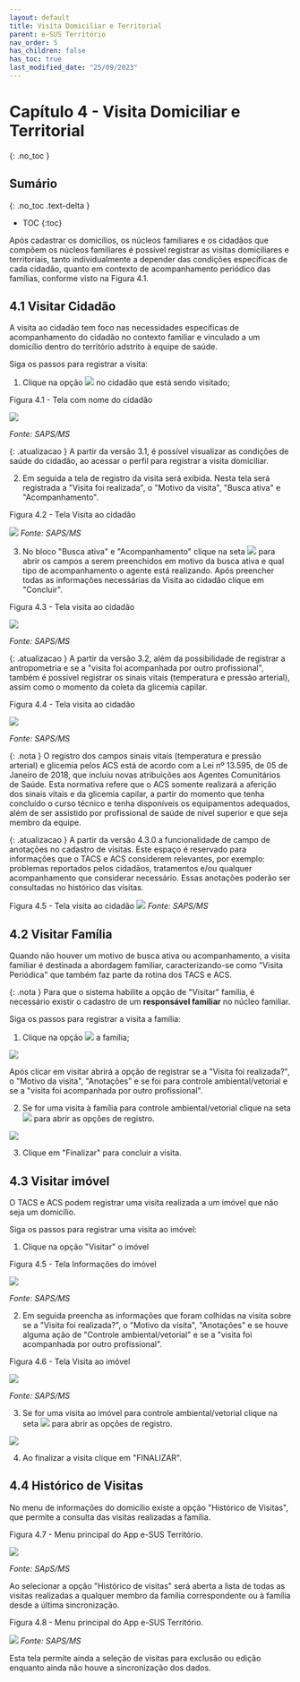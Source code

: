 ```yaml
---
layout: default
title: Visita Domiciliar e Territorial
parent: e-SUS Território
nav_order: 5
has_children: false
has_toc: true
last_modified_date: "25/09/2023"
---
```



# Capítulo 4 - Visita Domiciliar e Territorial
{: .no_toc }

## Sumário
{: .no_toc .text-delta }

- TOC
{:toc}

Após cadastrar os domicílios, os núcleos familiares e os cidadãos que compõem os núcleos familiares é possível registrar as visitas domiciliares e territoriais, tanto individualmente a depender das condições específicas de cada cidadão, quanto em contexto de acompanhamento periódico das famílias, conforme visto na Figura 4.1.

## 4.1 Visitar Cidadão

A visita ao cidadão tem foco nas necessidades específicas de acompanhamento do cidadão no contexto familiar e vinculado a um domicílio dentro do território adstrito à equipe de saúde.

Siga os passos para registrar a visita:

1.  Clique na opção ![](media/image95.png) no cidadão que está sendo visitado;

Figura 4.1 - Tela com nome do cidadão

![](media/image96.png)

*Fonte: SAPS/MS*

{: .atualizacao }
A partir da versão 3.1, é possível visualizar as condições de saúde do cidadão, ao acessar o perfil para registrar a visita domiciliar.

2.  Em seguida a tela de registro da visita será exibida. Nesta tela será registrada a "Visita foi realizada", o "Motivo da visita", "Busca ativa" e "Acompanhamento".

Figura 4.2 - Tela Visita ao cidadão

![](media/image98.png)
*Fonte: SAPS/MS*

3.  No bloco "Busca ativa" e "Acompanhamento" clique na seta ![](media/image99.png) para abrir os campos a serem preenchidos em motivo da busca ativa e qual tipo de acompanhamento o agente está realizando. Após preencher todas as informações necessárias da Visita ao cidadão clique em "Concluir".

Figura 4.3 - Tela visita ao cidadão

![](media/image100.png)

*Fonte: SAPS/MS*

{: .atualizacao }
A partir da versão 3.2, além da possibilidade de registrar a antropometria e se a "visita foi acompanhada por outro profissional", também é possível registrar os sinais vitais (temperatura e pressão arterial), assim como o momento da coleta da glicemia capilar.

Figura 4.4 - Tela visita ao cidadão

![](media/image118.png)

*Fonte: SAPS/MS*

{: .nota }
O registro dos campos sinais vitais (temperatura e pressão arterial) e glicemia pelos ACS está de acordo com a Lei nº 13.595, de 05 de Janeiro de 2018, que incluiu novas atribuições aos Agentes Comunitários de Saúde. Esta normativa refere que o ACS somente realizará a aferição dos sinais vitais e da glicemia capilar, a partir do momento que tenha concluído o curso técnico e tenha disponíveis os equipamentos adequados, além de ser assistido por profissional de saúde de nível superior e que seja membro da equipe. 

{: .atualizacao }
A partir da versão 4.3.0 a funcionalidade de campo de anotações no cadastro de visitas. Este espaço é reservado para informações que o TACS e ACS considerem relevantes, por exemplo: problemas reportados pelos cidadãos, tratamentos e/ou qualquer acompanhamento que considerar necessário. Essas anotações poderão ser consultadas no histórico das visitas.  

Figura 4.5 - Tela visita ao cidadão
![](media/image119.png)
*Fonte: SAPS/MS*
## 4.2 Visitar Família
Quando não houver um motivo de busca ativa ou acompanhamento, a visita familiar é destinada a abordagem familiar, caracterizando-se como "Visita Periódica" que também faz parte da rotina dos TACS e ACS.

{: .nota }
Para que o sistema habilite a opção de "Visitar" família, é necessário existir o cadastro de um **responsável familiar** no núcleo familiar.

Siga os passos para registrar a visita a família:

1.  Clique na opção ![](media/image95.png) a família;

![](media/image35.png)

Após clicar em visitar abrirá a opção de registrar se a "Visita foi realizada?", o "Motivo da visita", "Anotações" e se foi para controle ambiental/vetorial e se a "visita foi acompanhada por outro profissional".

2.  Se for uma visita à família para controle ambiental/vetorial clique na seta ![](media/image99.png) para abrir as opções de registro.

![](media/image101.png)

3.  Clique em "Finalizar" para concluir a visita.

## 4.3 Visitar imóvel

O TACS e ACS podem registrar uma visita realizada a um imóvel que não seja um domicílio.

Siga os passos para registrar uma visita ao imóvel:

1.  Clique na opção "Visitar" o imóvel

Figura 4.5 - Tela Informações do imóvel

![](media/image102.png)

*Fonte: SAPS/MS*

2.  Em seguida preencha as informações que foram colhidas na visita sobre se a "Visita foi realizada?", o "Motivo da visita", "Anotações" e se houve alguma ação de "Controle ambiental/vetorial" e se a "visita foi acompanhada por outro profissional".

Figura 4.6 - Tela Visita ao imóvel

![](media/image103.png)

*Fonte: SAPS/MS*

3.  Se for uma visita ao imóvel para controle ambiental/vetorial clique na seta ![](media/image99.png) para abrir as opções de registro.

![](media/image101.png)

4.  Ao finalizar a visita clique em "FINALIZAR".

## 4.4 Histórico de Visitas

No menu de informações do domicílio existe a opção "Histórico de Visitas", que permite a consulta das visitas realizadas a família.

Figura 4.7 - Menu principal do App e-SUS Território.

![](media/image104.png)

*Fonte: SApS/MS*

Ao selecionar a opção "Histórico de visitas" será aberta a lista de todas as visitas realizadas a qualquer membro da família correspondente ou à família desde a última sincronização.

Figura 4.8 - Menu principal do App e-SUS Território.

![](media/image105.png)
*Fonte: SAPS/MS*

Esta tela permite ainda a seleção de visitas para exclusão ou edição enquanto ainda não houve a sincronização dos dados.